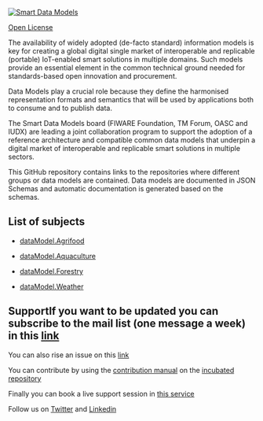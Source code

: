 [![Smart Data Models](https://smartdatamodels.org/wp-content/uploads/2022/01/SmartDataModels_logo.png "Logo")](https://smartdatamodels.org)
[Open License](https://github.com/smart-data-models//SmartAgrifood/blob/master//LICENSE.md)

The availability of widely adopted (de-facto standard) information models is key for creating a global digital single market of interoperable and replicable (portable) IoT-enabled smart solutions in multiple domains. Such models provide an essential element in the common technical ground needed for standards-based open innovation and procurement.

Data Models play a crucial role because they define the harmonised representation formats and semantics that will be used by applications both to consume and to publish data.

The Smart Data Models board (FIWARE Foundation, TM Forum, OASC and IUDX) are leading a joint collaboration program to support the adoption of a reference architecture and compatible common data models that underpin a digital market of interoperable and replicable smart solutions in multiple sectors.

This GitHub repository contains links to the repositories where different groups or data models are contained. Data models are documented in JSON Schemas and automatic documentation is generated based on the schemas. 

## List of subjects

* [dataModel.Agrifood](https://github.com/smart-data-models/dataModel.Agrifood)
* [dataModel.Aquaculture](https://github.com/smart-data-models/dataModel.Aquaculture)
* [dataModel.Forestry](https://github.com/smart-data-models/dataModel.Forestry)
* [dataModel.Weather](https://github.com/smart-data-models/dataModel.Weather)
## SupportIf you want to be updated you can subscribe to the mail list (one message a week) in this [link](https://smartdatamodels.org/index.php/subscriptions-page/)
You can also rise an issue on this [link](https://smartdatamodels.org/index.php/submit-an-issue-2/)
You can contribute by using the [contribution manual](https://bit.ly/contribution_manual) on the [incubated repository](https://github.com/smart-data-models/incubated/tree/master)
Finally you can book a live support session in [this service](https://calendly.com/smartdatamodels)
Follow us on [Twitter](https://twitter.com/smartdatamodels) and [Linkedin](https://www.linkedin.com/company/72642317/)
